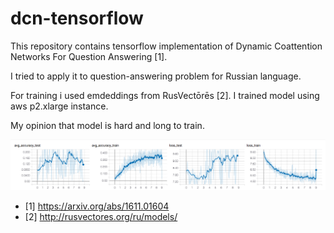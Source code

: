 # dcn-tensorflow

This repository contains tensorflow implementation of Dynamic Coattention Networks For Question Answering [1].

I tried to apply it to question-answering problem for Russian language. 

For training i used emdeddings from RusVectōrēs [2]. I trained model using aws p2.xlarge instance.

My opinion that model is hard and long to train.


![Train and Test loss and accuracy for train dataset length of 20K ](loss_accuracy.png)


* [1] https://arxiv.org/abs/1611.01604
* [2] http://rusvectores.org/ru/models/
